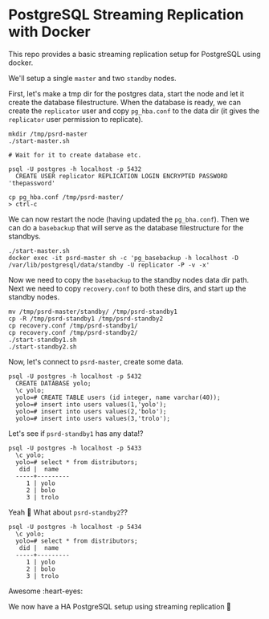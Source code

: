 # PostgreSQL Streaming Replication with Docker

This repo provides a basic streaming replication setup for PostgreSQL using docker.

We'll setup a single `master` and two `standby` nodes.

First, let's make a tmp dir for the postgres data, start the node and let it create the database filestructure. 
When the database is ready, we can create the `replicator` user and copy `pg_hba.conf` to the data dir (it gives the `replicator` user permission to replicate).

```
mkdir /tmp/psrd-master
./start-master.sh

# Wait for it to create database etc.

psql -U postgres -h localhost -p 5432
  CREATE USER replicator REPLICATION LOGIN ENCRYPTED PASSWORD 'thepassword'

cp pg_hba.conf /tmp/psrd-master/
> ctrl-c
```

We can now restart the node (having updated the `pg_bha.conf`). Then we can do a `basebackup` that will serve as the database filestructure for the standbys.

```
./start-master.sh
docker exec -it psrd-master sh -c 'pg_basebackup -h localhost -D /var/lib/postgresql/data/standby -U replicator -P -v -x'
```

Now we need to copy the `basebackup` to the standby nodes data dir path.
Next we need to copy `recovery.conf` to both these dirs, and start up the standby nodes.

```
mv /tmp/psrd-master/standby/ /tmp/psrd-standby1
cp -R /tmp/psrd-standby1 /tmp/psrd-standby2
cp recovery.conf /tmp/psrd-standby1/
cp recovery.conf /tmp/psrd-standby2/
./start-standby1.sh
./start-standby2.sh
```

Now, let's connect to `psrd-master`, create some data.

```
psql -U postgres -h localhost -p 5432
  CREATE DATABASE yolo;
  \c yolo;
  yolo=# CREATE TABLE users (id integer, name varchar(40));
  yolo=# insert into users values(1,'yolo');
  yolo=# insert into users values(2,'bolo');
  yolo=# insert into users values(3,'trolo');
```

Let's see if `psrd-standby1` has any data!? 

```
psql -U postgres -h localhost -p 5433
  \c yolo;
  yolo=# select * from distributors;
   did |  name
  -----+---------
     1 | yolo
     2 | bolo
     3 | trolo
```

Yeah :tada: What about `psrd-standby2`??

```
psql -U postgres -h localhost -p 5434
  \c yolo;
  yolo=# select * from distributors;
   did |  name
  -----+---------
     1 | yolo
     2 | bolo
     3 | trolo
```

Awesome :heart-eyes: 

We now have a HA PostgreSQL setup using streaming replication :rocket:
